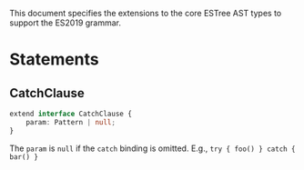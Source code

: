This document specifies the extensions to the core ESTree AST types to support the ES2019 grammar.

# Statements

## CatchClause

```ts
extend interface CatchClause {
    param: Pattern | null;
}
```

The `param` is `null` if the `catch` binding is omitted. E.g., `try { foo() } catch { bar() }`
